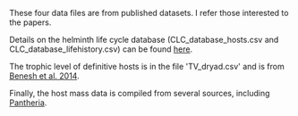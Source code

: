 These four data files are from published datasets. I refer those interested to the papers.

Details on the helminth life cycle database (CLC_database_hosts.csv and CLC_database_lifehistory.csv) can be found [here](http://onlinelibrary.wiley.com/doi/10.1002/ecy.1680/suppinfo).

The trophic level of definitive hosts is in the file 'TV_dryad.csv' and is from [Benesh et al. 2014](http://rspb.royalsocietypublishing.org/content/281/1793/20141462).

Finally, the host mass data is compiled from several sources, including [Pantheria]().
